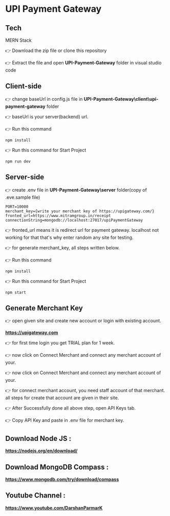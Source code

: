 # UPI Payment Gateway

## Tech 
MERN Stack

👉 Download the zip file or clone this repository

👉 Extract the file and open **UPI-Payment-Gateway** folder in visual studio code

## Client-side 

👉 change baseUrl in config.js file in **UPI-Payment-Gateway\client\upi-payment-gateway** folder

👉 baseUrl is your server(backend) url.

👉 Run this command
  
    npm install

👉 Run this command for Start Project
  
    npm run dev

## Server-side

👉 create .env file in **UPI-Payment-Gateway\server** folder(copy of .eve.sample file)

    PORT=10000
    merchant_key={write your merchant key of https://upigateway.com/}
    fronted_url=https://www.mitramgroup.in/receipt
    connectionString=mongodb://localhost:27017/upiPaymentGateway

👉 fronted_url means it is redirect url for payment gateway. localhost not working for that that's why enter random any site for testing.

👉 for generate merchant_key, all steps written below.

👉 Run this command
  
    npm install

👉 Run this command for Start Project
  
    npm start

##  Generate Merchant Key

👉 open given site and create new account or login with existing account.
   
   **https://upigateway.com**

👉 for first time login you get TRIAL plan for 1 week.

👉 now click on Connect Merchant and connect any merchant account of your.

👉 now click on Connect Merchant and connect any merchant account of your.

👉 for connect merchant account, you need staff account of that merchant. all steps for create that account are given in their site.

👉 After Successfully done all above step, open API Keys tab.

👉 Copy API Key and paste in .env file for merchant key.

## Download Node JS : 

  **https://nodejs.org/en/download/**

## Download MongoDB Compass : 

  **https://www.mongodb.com/try/download/compass**

## Youtube Channel : 
 
  **https://www.youtube.com/DarshanParmarK**
